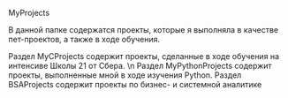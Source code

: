 MyProjects

В данной папке содержатся проекты, которые я выполняла в качестве пет-проектов, а также в ходе обучения.

Раздел MyCProjects содержит проекты, сделанные в ходе обучения на интенсиве Школы 21 от Сбера. \n
Раздел MyPythonProjects содержит проекты, выполненные мной в ходе изучения Python.
Раздел BSAProjects содержит проекты по бизнес- и системной аналитике
